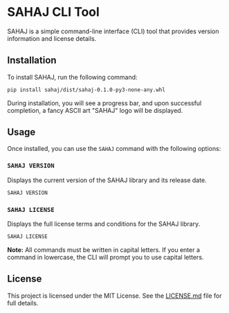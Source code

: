 # SAHAJ CLI Tool

SAHAJ is a simple command-line interface (CLI) tool that provides version information and license details.

## Installation

To install SAHAJ, run the following command:

```bash
pip install sahaj/dist/sahaj-0.1.0-py3-none-any.whl
```

During installation, you will see a progress bar, and upon successful completion, a fancy ASCII art "SAHAJ" logo will be displayed.

## Usage

Once installed, you can use the `SAHAJ` command with the following options:

### `SAHAJ VERSION`

Displays the current version of the SAHAJ library and its release date.

```bash
SAHAJ VERSION
```

### `SAHAJ LICENSE`

Displays the full license terms and conditions for the SAHAJ library.

```bash
SAHAJ LICENSE
```

**Note:** All commands must be written in capital letters. If you enter a command in lowercase, the CLI will prompt you to use capital letters.

## License

This project is licensed under the MIT License. See the [LICENSE.md](sahaj/LICENSE.md) file for full details.
